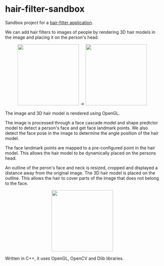 # hair-filter-sandbox
Sandbox project for a [hair-filter application](https://github.com/kim2552/hair-filter-app).

We can add hair filters to images of people by rendering 3D hair models in the image and placing it on the person's head.

<p float="left" align="center">
  <img src="https://user-images.githubusercontent.com/19911240/163695936-de061e7c-9648-45a2-89da-212bf478d3db.jpg" width="200" />
  &rarr;
  <img src="https://user-images.githubusercontent.com/19911240/163695972-afbc2ca6-7861-452a-88d7-b1f1015c4c72.png" width="200" /> 
</p>

The image and 3D hair model is rendered using OpenGL.

The image is processed through a face cascade model and shape predictor model to detect a person's face and get face landmark points. We also detect the face pose in the image to determine the angle position of the hair model.

The face landmark points are mapped to a pre-configured point in the hair model. This allows the hair model to be dynamically placed on the persons head.

An outline of the peron's face and neck is resized, cropped and displayed a distance away from the original image. The 3D hair model is placed on the outline. This allows the hair to cover parts of the image that does not belong to the face.

<p float="left" align="center">
  <img src="https://user-images.githubusercontent.com/19911240/163696689-6fa7c12a-e533-47b1-b8b3-adc9cd9bd3fe.png" width="200" />
</p>

Written in C++, it uses OpenGL, OpenCV and Dlib libraries.
